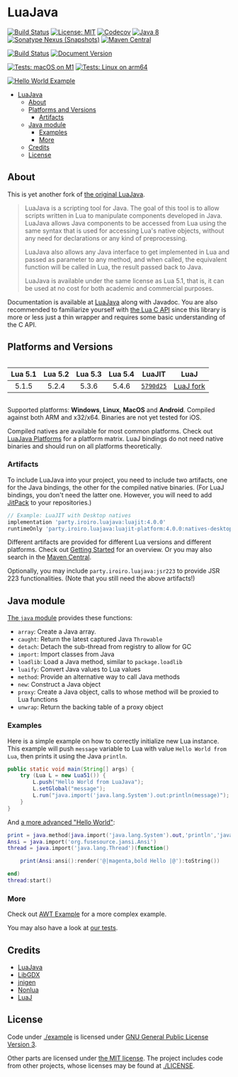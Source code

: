 # LuaJava #

[![Build Status](https://github.com/gudzpoz/luajava/actions/workflows/build-natives.yml/badge.svg)](https://github.com/gudzpoz/luajava/actions/workflows/build-natives.yml)
[![License: MIT](https://img.shields.io/badge/License-MIT-blue.svg)](https://opensource.org/licenses/MIT)
[![Codecov](https://img.shields.io/codecov/c/github/gudzpoz/luajava?label=Coverage)](https://app.codecov.io/gh/gudzpoz/luajava/)
[![Java 8](https://img.shields.io/badge/Java-8-brown)](https://www.oracle.com/java/technologies/java8.html)
[![Sonatype Nexus (Snapshots)](https://img.shields.io/nexus/s/party.iroiro.luajava/luajava?server=https%3A%2F%2Fs01.oss.sonatype.org&label=Nexus&color=pink)](https://s01.oss.sonatype.org/content/repositories/snapshots/party/iroiro/luajava/)
[![Maven Central](https://img.shields.io/maven-central/v/party.iroiro.luajava/luajava?color=blue&label=Maven%20Central)](https://mvnrepository.com/search?q=party.iroiro.luajava)

[![Build Status](https://github.com/gudzpoz/luajava/actions/workflows/docs.yml/badge.svg)](https://github.com/gudzpoz/luajava/actions/workflows/docs.yml)
[![Document Version](https://img.shields.io/github/package-json/v/gudzpoz/luajava?filename=docs%2Fpackage.json&label=Documentation)](https://gudzpoz.github.io/luajava/)

[![Tests: macOS on M1](https://img.shields.io/github/actions/workflow/status/gudzpoz/luajava/build-natives.yml?label=macOS%20on%20M1)](https://github.com/gudzpoz/luajava/actions/workflows/build-natives.yml)
[![Tests: Linux on arm64](https://img.shields.io/circleci/build/github/gudzpoz/luajava/main?label=Linux%20on%20arm64)](https://app.circleci.com/pipelines/github/gudzpoz/luajava)

[![Hello World Example](./docs/.vuepress/public/hello.svg)](https://gudzpoz.github.io/luajava/examples/hello-world-mod.html)

- [LuaJava](#luajava)
  - [About](#about)
  - [Platforms and Versions](#platforms-and-versions)
    - [Artifacts](#artifacts)
  - [Java module](#java-module)
    - [Examples](#examples)
    - [More](#more)
  - [Credits](#credits)
  - [License](#license)

## About ##

This is yet another fork of [the original LuaJava](https://github.com/jasonsantos/luajava).

> LuaJava is a scripting tool for Java. The goal of this tool is to allow scripts written in Lua to manipulate components developed in Java. LuaJava allows Java components to be accessed from Lua using the same syntax that is used for accessing Lua's native objects, without any need for declarations or any kind of preprocessing.
>
> LuaJava also allows any Java interface to get implemented in Lua and passed as parameter to any method, and when called, the equivalent function will be called in Lua, the result passed back to Java.
>
> LuaJava is available under the same license as Lua 5.1, that is, it can be used at no cost for both academic and commercial purposes.

Documentation is available at [LuaJava](https://gudzpoz.github.io/luajava/) along with Javadoc.
You are also recommended to familiarize yourself with [the Lua C API](https://www.lua.org/manual/5.4/manual.html#4)
since this library is more or less just a thin wrapper and requires some basic understanding of the C API.

## Platforms and Versions ##

<div style="display:flex;justify-content:center">

| Lua 5.1 | Lua 5.2 | Lua 5.3 | Lua 5.4 | LuaJIT      |    LuaJ     |
|:-------:|:-------:|:-------:|:-------:|:-----------:|:-----------:|
| 5.1.5   | 5.2.4   | 5.3.6   | 5.4.6   | [`5790d25`] | [LuaJ fork] |

</div>

[`5790d25`]: https://github.com/LuaJIT/LuaJIT/commits/5790d253972c9d78a0c2aece527eda5b134bbbf7

[LuaJ fork]: https://github.com/wagyourtail/luaj

Supported platforms: **Windows**, **Linux**, **MacOS** and **Android**. Compiled against both ARM and x32/x64. Binaries are not yet tested for iOS.

Compiled natives are available for most common platforms. Check out [LuaJava Platforms](https://gudzpoz.github.io/luajava/#platforms) for a platform matrix. LuaJ bindings do not need native binaries and should run on all platforms theoretically.

### Artifacts

To include LuaJava into your project, you need to include two artifacts, one for the Java bindings, the other for the compiled native binaries.
(For LuaJ bindings, you don't need the latter one. However, you will need to add [JitPack](https://jitpack.io/) to your repositories.)

```groovy
// Example: LuaJIT with Desktop natives
implementation 'party.iroiro.luajava:luajit:4.0.0'
runtimeOnly 'party.iroiro.luajava:luajit-platform:4.0.0:natives-desktop'
```

Different artifacts are provided for different Lua versions and different platforms. Check out [Getting Started](https://gudzpoz.github.io/luajava/getting-started.html) for an overview. Or you may also search in the [Maven Central](https://mvnrepository.com/search?q=party.iroiro.luajava).

Optionally, you may include `party.iroiro.luajava:jsr223` to provide JSR 223 functionalities. (Note that you still need the above artifacts!)

## Java module ##

[The `java` module](https://gudzpoz.github.io/luajava/api.html#java-module) provides these functions:

- `array`: Create a Java array.
- `caught`: Return the latest captured Java `Throwable`
- `detach`: Detach the sub-thread from registry to allow for GC
- `import`: Import classes from Java
- `loadlib`: Load a Java method, similar to `package.loadlib`
- `luaify`: Convert Java values to Lua values
- `method`: Provide an alternative way to call Java methods
- `new`: Construct a Java object
- `proxy`: Create a Java object, calls to whose method will be proxied to Lua functions
- `unwrap`: Return the backing table of a proxy object

### Examples

Here is a simple example on how to correctly initialize new Lua instance.
This example will push `message` variable to Lua with value `Hello World from Lua`, then prints it using the Java `println`.

```java
public static void main(String[] args) {
    try (Lua L = new Lua51()) {
        L.push("Hello World from LuaJava");
        L.setGlobal("message");
        L.run("java.import('java.lang.System').out:println(message)");
    }
}
```

And [a more advanced "Hello World"](https://gudzpoz.github.io/luajava/examples/hello-world-mod.html):

```lua
print = java.method(java.import('java.lang.System').out,'println','java.lang.Object')
Ansi = java.import('org.fusesource.jansi.Ansi')
thread = java.import('java.lang.Thread')(function()

    print(Ansi:ansi():render('@|magenta,bold Hello |@'):toString())

end)
thread:start()
```

### More ###

Check out [AWT Example](https://gudzpoz.github.io/luajava/examples/awt.html) for a more complex example.

You may also have a look at [our tests](./example/src/test/resources).

## Credits ##

 * [LuaJava](https://github.com/jasonsantos/luajava)
 * [LibGDX](https://github.com/libgdx/libgdx)
 * [jnigen](https://github.com/libgdx/gdx-jnigen)
 * [Nonlua](https://github.com/deathbeam/jua)
 * [LuaJ](https://github.com/wagyourtail/luaj)

## License ##

Code under [./example](./example) is licensed under [GNU General Public License
Version 3](https://www.gnu.org/licenses/gpl-3.0.txt).

Other parts are licensed under [the MIT license](https://opensource.org/licenses/MIT).
The project includes code from other projects, whose licenses may be found at [./LICENSE](./LICENSE).
